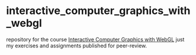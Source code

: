 # interactive_computer_graphics_with_webgl
repository for the course [Interactive Computer Graphics with WebGL](https://class.coursera.org/webgl-001)
just my exercises and assignments published for peer-review.
